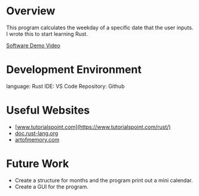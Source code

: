 # Overview

This program calculates the weekday of a specific date that the user inputs. I wrote this to start learning Rust.

[Software Demo Video](http://youtube.link.goes.here)

# Development Environment

language: Rust
IDE: VS Code
Repository: Github

# Useful Websites
* [www.tutorialspoint.com](https://www.tutorialspoint.com/rust/)
* [doc.rust-lang.org](https://doc.rust-lang.org)
* [artofmemory.com](https://artofmemory.com/blog/how-to-calculate-the-day-of-the-week-4203.html)

# Future Work
* Create a structure for months and the program print out a mini calendar.
* Create a GUI for the program.